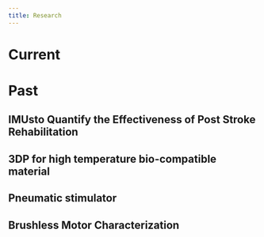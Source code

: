 ```yaml
---
title: Research
---
```


# Current


# Past

## IMUsto Quantify the Effectiveness of Post Stroke Rehabilitation

## 3DP for high temperature bio-compatible material

## Pneumatic stimulator

## Brushless Motor Characterization

